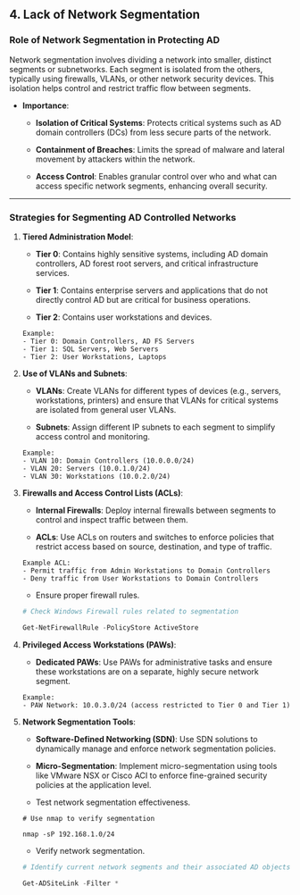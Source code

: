 ## 4. **Lack of Network Segmentation**

### **Role of Network Segmentation in Protecting AD**

Network segmentation involves dividing a network into smaller, distinct segments or subnetworks. Each segment is isolated from the others, typically using firewalls, VLANs, or other network security devices. This isolation helps control and restrict traffic flow between segments.

- **Importance**:

	- **Isolation of Critical Systems**: Protects critical systems such as AD domain controllers (DCs) from less secure parts of the network.
	
	- **Containment of Breaches**: Limits the spread of malware and lateral movement by attackers within the network.
	
	- **Access Control**: Enables granular control over who and what can access specific network segments, enhancing overall security.

---

### **Strategies for Segmenting AD Controlled Networks**

1. **Tiered Administration Model**:

   - **Tier 0**: Contains highly sensitive systems, including AD domain controllers, AD forest root servers, and critical infrastructure services.

   - **Tier 1**: Contains enterprise servers and applications that do not directly control AD but are critical for business operations.

   - **Tier 2**: Contains user workstations and devices.

   ```plaintext
   Example:
   - Tier 0: Domain Controllers, AD FS Servers
   - Tier 1: SQL Servers, Web Servers
   - Tier 2: User Workstations, Laptops
   ```

2. **Use of VLANs and Subnets**:

   - **VLANs**: Create VLANs for different types of devices (e.g., servers, workstations, printers) and ensure that VLANs for critical systems are isolated from general user VLANs.

   - **Subnets**: Assign different IP subnets to each segment to simplify access control and monitoring.

   ```plaintext
   Example:
   - VLAN 10: Domain Controllers (10.0.0.0/24)
   - VLAN 20: Servers (10.0.1.0/24)
   - VLAN 30: Workstations (10.0.2.0/24)
   ```

3. **Firewalls and Access Control Lists (ACLs)**:

   - **Internal Firewalls**: Deploy internal firewalls between segments to control and inspect traffic between them.

   - **ACLs**: Use ACLs on routers and switches to enforce policies that restrict access based on source, destination, and type of traffic.

   ```plaintext
   Example ACL:
   - Permit traffic from Admin Workstations to Domain Controllers
   - Deny traffic from User Workstations to Domain Controllers
   ```
   - Ensure proper firewall rules.

	```powershell
	# Check Windows Firewall rules related to segmentation
 
	Get-NetFirewallRule -PolicyStore ActiveStore
	```

4. **Privileged Access Workstations (PAWs)**:

   - **Dedicated PAWs**: Use PAWs for administrative tasks and ensure these workstations are on a separate, highly secure network segment.

   ```plaintext
   Example:
   - PAW Network: 10.0.3.0/24 (access restricted to Tier 0 and Tier 1)
   ```

5. **Network Segmentation Tools**:

   - **Software-Defined Networking (SDN)**: Use SDN solutions to dynamically manage and enforce network segmentation policies.

   - **Micro-Segmentation**: Implement micro-segmentation using tools like VMware NSX or Cisco ACI to enforce fine-grained security policies at the application level.


   - Test network segmentation effectiveness.

	```shell
	# Use nmap to verify segmentation
 
	nmap -sP 192.168.1.0/24
	```
 	- Verify network segmentation.

	```powershell
	# Identify current network segments and their associated AD objects
 
	Get-ADSiteLink -Filter *
	```



